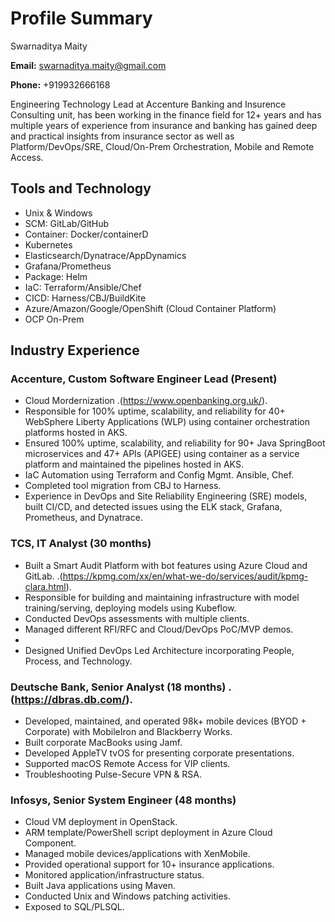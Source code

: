 # Profile Summary

Swarnaditya Maity

**Email:** swarnaditya.maity@gmail.com

**Phone:** +919932666168

Engineering Technology Lead at Accenture Banking and Insurence Consulting unit, has been working in the finance field for 12+ years and has multiple years of experience from insurance and banking has gained deep and practical insights from insurance sector as well as Platform/DevOps/SRE, Cloud/On-Prem Orchestration, Mobile and Remote Access. 


## Tools and Technology

- Unix & Windows
- SCM: GitLab/GitHub
- Container: Docker/containerD
- Kubernetes
- Elasticsearch/Dynatrace/AppDynamics
- Grafana/Prometheus
- Package: Helm
- IaC: Terraform/Ansible/Chef
- CICD: Harness/CBJ/BuildKite
- Azure/Amazon/Google/OpenShift (Cloud Container Platform)
- OCP On-Prem

## Industry Experience

### Accenture, Custom Software Engineer Lead (Present)

- Cloud Mordernization .(https://www.openbanking.org.uk/).
- Responsible for 100% uptime, scalability, and reliability for 40+ WebSphere Liberty Applications (WLP) using container orchestration platforms hosted in AKS.
- Ensured 100% uptime, scalability, and reliability for 90+ Java SpringBoot microservices and 47+ APIs (APIGEE) using container as a service platform and maintained the pipelines hosted in AKS.
- IaC Automation using Terraform and Config Mgmt. Ansible, Chef.
- Completed tool migration from CBJ to Harness.
- Experience in DevOps and Site Reliability Engineering (SRE) models, built CI/CD, and detected issues using the ELK stack, Grafana, Prometheus, and Dynatrace.

### TCS, IT Analyst (30 months)

- Built a Smart Audit Platform with bot features using Azure Cloud and GitLab. .(https://kpmg.com/xx/en/what-we-do/services/audit/kpmg-clara.html).
- Responsible for building and maintaining infrastructure with model training/serving, deploying models using Kubeflow.
- Conducted DevOps assessments with multiple clients.
- Managed different RFI/RFC and Cloud/DevOps PoC/MVP demos.
- 
- Designed Unified DevOps Led Architecture incorporating People, Process, and Technology.

### Deutsche Bank, Senior Analyst (18 months) .(https://dbras.db.com/).

- Developed, maintained, and operated 98k+ mobile devices (BYOD + Corporate) with MobileIron and Blackberry Works.
- Built corporate MacBooks using Jamf.
- Developed AppleTV tvOS for presenting corporate presentations.
- Supported macOS Remote Access for VIP clients.
- Troubleshooting Pulse-Secure VPN & RSA.

### Infosys, Senior System Engineer (48 months)

- Cloud VM deployment in OpenStack. 
- ARM template/PowerShell script deployment in Azure Cloud Component.
- Managed mobile devices/applications with XenMobile.
- Provided operational support for 10+ insurance applications.
- Monitored application/infrastructure status.
- Built Java applications using Maven.
- Conducted Unix and Windows patching activities.
- Exposed to SQL/PLSQL.
